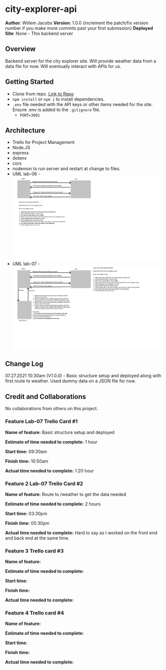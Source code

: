 # city-explorer-api

**Author**: Willem Jacobs
**Version**: 1.0.0 (increment the patch/fix version number if you make more commits past your first submission)
**Deployed Site**: None - This backend server

## Overview

Backend server for the city explorer site. Will provide weather data from a data file for now. Will eventually interact with APIs for us.

## Getting Started

- Clone from repo. [Link to Repo](https://github.com/Willem-Jacobs/city-explorer-api)
- `npm install` or `npm i` to install dependencies.
- `.env` file needed with the API keys or other items needed for the site. Ensure .env is added to the `.gitignore` file.
  - `PORT=3001`

## Architecture

- Trello for Project Management
- Node.JS
- express
- dotenv
- cors
- nodemon to run server and restart at change to files.
- UML lab-06 - ![UML](CE-UMLv1-1.png "UML Image")
- UML lab-07 - ![UML](CE-Lab07-1.png "UML Image")

## Change Log

07.27.2021 10:30am (V1.0.0) - Basic structure setup and deployed along with first route to weather. Used dummy data on a JSON file for now.

## Credit and Collaborations

No collaborations from others on this project.

### Feature Lab-07 Trello Card #1

**Name of feature:** Basic structure setup and deployed

**Estimate of time needed to complete:** 1 hour

**Start time:** 09:30am

**Finish time:** 10:50am

**Actual time needed to complete:** 1:20 hour

### Feature 2 Lab-07 Trello Card #2

**Name of feature:** Route to /weather to get the data needed

**Estimate of time needed to complete:** 2 hours

**Start time:** 03:30pm

**Finish time:** 05:30pm

**Actual time needed to complete:** Hard to say as I worked on the front end and back end at the same time.

### Feature 3 Trello card #3

**Name of feature:**

**Estimate of time needed to complete:**

**Start time:**

**Finish time:**

**Actual time needed to complete:**

### Feature 4 Trello card #4

**Name of feature:**

**Estimate of time needed to complete:**

**Start time:**

**Finish time:**

**Actual time needed to complete:**
